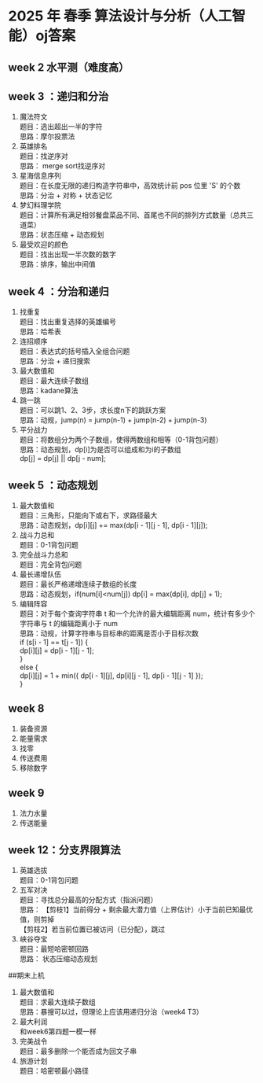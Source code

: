 # 2025 年 春季 算法设计与分析（人工智能）oj答案

## week 2 水平测（难度高）

## week 3 ：递归和分治
1. 魔法符文  
题目：选出超出一半的字符  
思路：摩尔投票法  
2. 英雄排名  
题目：找逆序对  
思路： merge sort找逆序对   
3. 星海信息序列    
题目：在长度无限的递归构造字符串中，高效统计前 pos 位里 'S' 的个数   
思路：分治 + 对称 + 状态记忆    
4. 梦幻料理学院  
题目：计算所有满足相邻餐盘菜品不同、首尾也不同的排列方式数量（总共三道菜）  
思路：状态压缩 + 动态规划  
5. 最受欢迎的颜色   
题目：找出出现一半次数的数字  
思路：排序，输出中间值   

## week 4 ：分治和递归
1. 找重复  
题目：找出重复选择的英雄编号  
思路：哈希表  
2. 连招顺序   
题目：表达式的括号插入全组合问题  
思路：分治 + 递归搜索  
3. 最大数值和  
题目：最大连续子数组   
思路：kadane算法  
4. 跳一跳   
题目：可以跳1、2、3步，求长度n下的跳跃方案    
思路：动规，jump(n) = jump(n-1) + jump(n-2) + jump(n-3)  
5. 平分战力   
题目：将数组分为两个子数组，使得两数组和相等（0-1背包问题）   
思路：动态规划，dp[i]为是否可以组成和为i的子数组   
dp[j] = dp[j] || dp[j - num];

## week 5 ：动态规划
1. 最大数值和  
题目：三角形，只能向下或右下，求路径最大  
思路：动态规划，dp[i][j] += max(dp[i - 1][j - 1], dp[i - 1][j]);  
2. 战斗力总和  
题目：0-1背包问题  
3. 完全战斗力总和  
题目：完全背包问题  
4. 最长递增队伍  
题目：最长严格递增连续子数组的长度  
思路：动态规划，if(num[i]<num[j]) dp[i] = max(dp[i], dp[j] + 1);  
5. 编辑阵容  
题目：对于每个查询字符串 t 和一个允许的最大编辑距离 num，统计有多少个字符串与 t 的编辑距离小于 num  
思路：动规，计算字符串与目标串的距离是否小于目标次数  
if (s[i - 1] == t[j - 1]) {  
	dp[i][j] = dp[i - 1][j - 1];  
}  
else {  
	dp[i][j] = 1 + min({ dp[i - 1][j], dp[i][j - 1], dp[i - 1][j - 1] });  
}    
## week 8
1. 装备资源
2. 能量需求
3. 找零
4. 传送费用
5. 移除数字
## week 9
1. 法力水量
2. 传送能量

## week 12：分支界限算法
1. 英雄选拔  
题目：0-1背包问题  
2. 五军对决  
题目：寻找总分最高的分配方式（指派问题）  
思路：  【剪枝1】当前得分 + 剩余最大潜力值（上界估计）小于当前已知最优值，则剪掉  
【剪枝2】若当前位置已被访问（已分配），跳过  
3. 峡谷夺宝  
题目：最短哈密顿回路  
思路： 状态压缩动态规划  


##期末上机
1. 最大数值和  
题目：求最大连续子数组  
思路：暴搜可以过，但理论上应该用递归分治（week4 T3）  
2. 最大利润  
和week6第四题一模一样  
3. 完美战令    
题目：最多删除一个能否成为回文子串    
4. 旅游计划  
题目：哈密顿最小路径    
